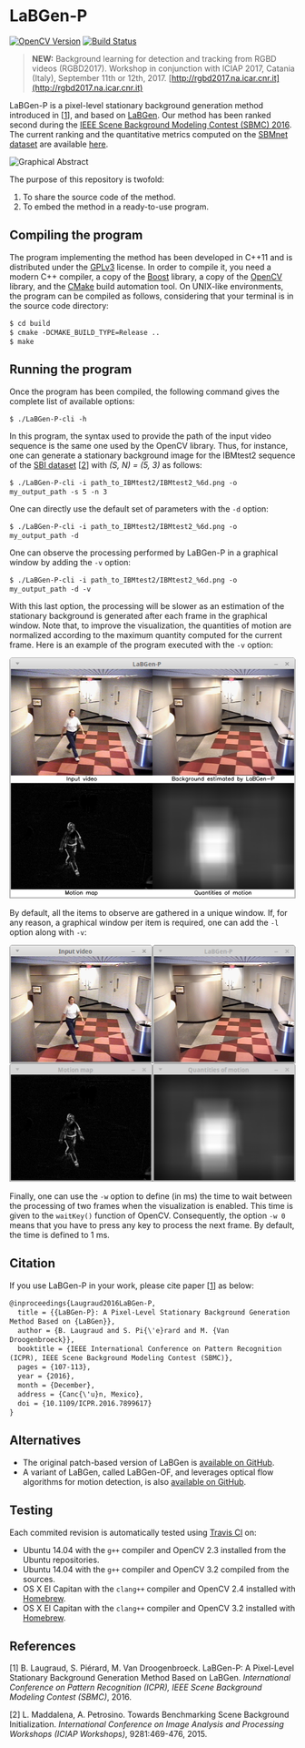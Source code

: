 # LaBGen-P

[![OpenCV Version](https://img.shields.io/badge/opencv-2.x%2C%203.x-blue.svg)](http://opencv.org) [![Build Status](https://travis-ci.org/benlaug/labgen-p.svg?branch=master)](https://travis-ci.org/benlaug/labgen-p)

> **NEW:** Background learning for detection and tracking from RGBD videos (RGBD2017). Workshop in conjunction with ICIAP 2017, Catania (Italy), September 11th or 12th, 2017. [http://rgbd2017.na.icar.cnr.it](http://rgbd2017.na.icar.cnr.it)

LaBGen-P is a pixel-level stationary background generation method introduced in [[1](#references)], and based on [LaBGen](https://github.com/benlaug/labgen). Our method has been ranked second during the [IEEE Scene Background Modeling Contest (SBMC) 2016](http://pione.dinf.usherbrooke.ca/sbmc2016). The current ranking and the quantitative metrics computed on the [SBMnet dataset](http://www.scenebackgroundmodeling.net) are available [here](http://pione.dinf.usherbrooke.ca/results).

![Graphical Abstract](.readme/graphical-abstract.png)

The purpose of this repository is twofold:

1. To share the source code of the method.
2. To embed the method in a ready-to-use program.

## Compiling the program

The program implementing the method has been developed in C++11 and is distributed under the [GPLv3](LICENSE) license. In order to compile it, you need a modern C++ compiler, a copy of the [Boost](http://www.boost.org) library, a copy of the [OpenCV](http://opencv.org) library, and the [CMake](https://cmake.org) build automation tool. On UNIX-like environments, the program can be compiled as follows, considering that your terminal is in the source code directory:

```
$ cd build
$ cmake -DCMAKE_BUILD_TYPE=Release ..
$ make
```

## Running the program

Once the program has been compiled, the following command gives the complete list of available options:

```
$ ./LaBGen-P-cli -h
```

In this program, the syntax used to provide the path of the input video sequence is the same one used by the OpenCV library. Thus, for instance, one can generate a stationary background image for the IBMtest2 sequence of the [SBI dataset](http://sbmi2015.na.icar.cnr.it/SBIdataset.html) [[2](#references)] with *(S, N) = (5, 3)* as follows:

```
$ ./LaBGen-P-cli -i path_to_IBMtest2/IBMtest2_%6d.png -o my_output_path -s 5 -n 3
```

One can directly use the default set of parameters with the `-d` option:

```
$ ./LaBGen-P-cli -i path_to_IBMtest2/IBMtest2_%6d.png -o my_output_path -d
```

One can observe the processing performed by LaBGen-P in a graphical window by adding the `-v` option:

```
$ ./LaBGen-P-cli -i path_to_IBMtest2/IBMtest2_%6d.png -o my_output_path -d -v
```

With this last option, the processing will be slower as an estimation of the stationary background is generated after each frame in the graphical window. Note that, to improve the visualization, the quantities of motion are normalized according to the maximum quantity computed for the current frame. Here is an example of the program executed with the `-v` option:

![Screenshot](.readme/screenshot.png)

By default, all the items to observe are gathered in a unique window. If, for any reason, a graphical window per item is required, one can add the `-l` option along with `-v`:

![Screenshot Split](.readme/screenshot-split.png)

Finally, one can use the `-w` option to define (in ms) the time to wait between the processing of two frames when the visualization is enabled. This time is given to the `waitKey()` function of OpenCV. Consequently, the option `-w 0` means that you have to press any key to process the next frame. By default, the time is defined to 1 ms.

## Citation

If you use LaBGen-P in your work, please cite paper [[1](#references)] as below:

```
@inproceedings{Laugraud2016LaBGen-P,
  title = {{LaBGen-P}: A Pixel-Level Stationary Background Generation Method Based on {LaBGen}},
  author = {B. Laugraud and S. Pi{\'e}rard and M. {Van Droogenbroeck}},
  booktitle = {IEEE International Conference on Pattern Recognition (ICPR), IEEE Scene Background Modeling Contest (SBMC)},
  pages = {107-113},
  year = {2016},
  month = {December},
  address = {Canc{\'u}n, Mexico},
  doi = {10.1109/ICPR.2016.7899617}
}
```

## Alternatives

* The original patch-based version of LaBGen is [available on GitHub](https://github.com/benlaug/labgen).
* A variant of LaBGen, called LaBGen-OF, and leverages optical flow algorithms for motion detection, is also [available on GitHub](https://github.com/benlaug/labgen-of).

## Testing

Each commited revision is automatically tested using [Travis CI](https://travis-ci.org/benlaug/labgen-p) on:

* Ubuntu 14.04 with the `g++` compiler and OpenCV 2.3 installed from the Ubuntu repositories.
* Ubuntu 14.04 with the `g++` compiler and OpenCV 3.2 compiled from the sources.
* OS X El Capitan with the `clang++` compiler and OpenCV 2.4 installed with [Homebrew](https://brew.sh).
* OS X El Capitan with the `clang++` compiler and OpenCV 3.2 installed with [Homebrew](https://brew.sh).

## References

[1] B. Laugraud, S. Piérard, M. Van Droogenbroeck. LaBGen-P: A Pixel-Level Stationary Background Generation Method Based on LaBGen. *International Conference on Pattern Recognition (ICPR), IEEE Scene Background Modeling Contest (SBMC)*, 2016.

[2] L. Maddalena, A. Petrosino. Towards Benchmarking Scene Background Initialization. *International Conference on Image Analysis and Processing Workshops (ICIAP Workshops)*, 9281:469-476, 2015.
